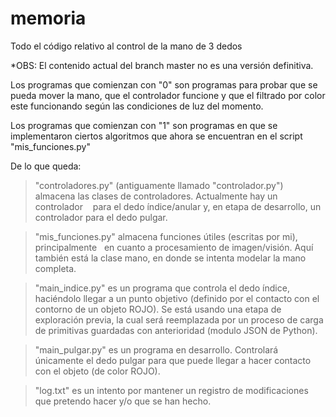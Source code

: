 # memoria
Todo el código relativo al control de la mano de 3 dedos

*OBS: El contenido actual del branch master no es una versión definitiva.

Los programas que comienzan con "0" son programas para probar 
que se pueda mover la mano, que el controlador funcione y que
el filtrado por color este funcionando según las condiciones
de luz del momento.

Los programas que comienzan con "1" son programas en que se implementaron
ciertos algoritmos que ahora se encuentran en el script "mis_funciones.py"

De lo que queda: 

>  "controladores.py" (antiguamente llamado "controlador.py")
    almacena las clases de controladores. Actualmente hay un controlador 
    para el dedo índice/anular y, en etapa de desarrollo, un controlador
    para el dedo pulgar.
    
>  "mis_funciones.py" almacena funciones útiles (escritas por mi), principalmente
    en cuanto a procesamiento de imagen/visión. Aquí también está la clase
    mano, en donde se intenta modelar la mano completa.
    
>  "main_indice.py" es un programa que controla el dedo índice, haciéndolo llegar
    a un punto objetivo (definido por el contacto con el contorno de un objeto ROJO).
    Se está usando una etapa de exploración previa, la cual será reemplazada por 
    un proceso de carga de primitivas guardadas con anterioridad (modulo JSON de Python).
    
>  "main_pulgar.py" es un programa en desarrollo. Controlará únicamente el dedo
    pulgar para que puede llegar a hacer contacto con el objeto (de color ROJO).

>  "log.txt" es un intento por mantener un registro de modificaciones que pretendo hacer
    y/o que se han hecho.
